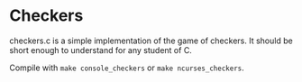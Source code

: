 # Checkers

checkers.c is a simple implementation of the game of checkers. It should be short enough to understand for any student of C.

Compile with `make console_checkers` or `make ncurses_checkers`.
